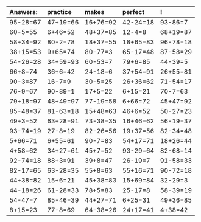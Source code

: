 | Answers: | practice | makes | perfect | ! |
| :--- | :--- | :--- | :--- | :--- |
| 95-28=67 | 47+19=66 | 16+76=92 | 42-24=18 | 93-86=7 | 
| 60-5=55 | 6+46=52 | 48+37=85 | 12-4=8 | 68+19=87 | 
| 58+34=92 | 80-2=78 | 18+37=55 | 18+65=83 | 96-78=18 | 
| 38+15=53 | 9+65=74 | 80-77=3 | 65-17=48 | 87-58=29 | 
| 54-26=28 | 34+59=93 | 60-53=7 | 79+6=85 | 44-39=5 | 
| 66+8=74 | 36+6=42 | 24-18=6 | 37+54=91 | 26+55=81 | 
| 90-3=87 | 16-7=9 | 30-5=25 | 26+36=62 | 71-54=17 | 
| 76-9=67 | 90-89=1 | 17+5=22 | 6+15=21 | 70-7=63 | 
| 79+18=97 | 48+49=97 | 77-19=58 | 6+66=72 | 45+47=92 | 
| 85-48=37 | 81-63=18 | 15+48=63 | 46+6=52 | 50-27=23 | 
| 49+3=52 | 63+28=91 | 73-38=35 | 16+46=62 | 56-19=37 | 
| 93-74=19 | 27-8=19 | 82-26=56 | 19+37=56 | 82-34=48 | 
| 5+66=71 | 6+55=61 | 90-7=83 | 54+17=71 | 18+26=44 | 
| 4+58=62 | 34+27=61 | 45+7=52 | 93-29=64 | 82-68=14 | 
| 92-74=18 | 88+3=91 | 39+8=47 | 26-19=7 | 91-58=33 | 
| 82-17=65 | 63-28=35 | 55+8=63 | 55+16=71 | 90-72=18 | 
| 44+38=82 | 15+6=21 | 45+38=83 | 15+69=84 | 32-29=3 | 
| 44-18=26 | 61-28=33 | 78+5=83 | 25-17=8 | 58-39=19 | 
| 54-47=7 | 85-46=39 | 44+27=71 | 6+25=31 | 49+36=85 | 
| 8+15=23 | 77-8=69 | 64-38=26 | 24+17=41 | 4+38=42 | 
